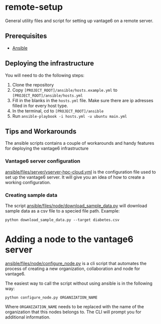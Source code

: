 # remote-setup
General utility files and script for setting up vantage6 on a remote server.

## Prerequisites
- [Ansible](https://docs.ansible.com/ansible/latest/installation_guide/intro_installation.html)

## Deploying the infrastructure
You will need to do the following steps:
1. Clone the repository
1. Copy `[PROJECT_ROOT]/ansible/hosts.example.yml` to `[PROJECT_ROOT]/ansible/hosts.yml`
1. Fill in the blanks in the `hosts.yml` file. Make sure there are ip adresses filled in for every host type.
1. In the terminal, cd to `[PROJECT_ROOT]/ansible`
1. Run `ansible-playbook -i hosts.yml -u ubuntu main.yml`

## Tips and Workarounds
The ansible scripts contains a couple of workarounds and handy features for deploying the vantage6 infrastructure

### Vantage6 server configuration
[ansible/files/server/vserver-hpc-cloud.yml](ansible/files/server/vserver-hpc-cloud.yml) is the configuration file used to set up the vantage6 server. It will give you an idea of how to create a working configuration.


### Creating sample data
The script [ansible/files/node/download_sample_data.py](ansible/files/node/download_sample_data.py) will download sample data as a csv file to a specied file path.
Example:
```shell
python download_sample_data.py --target diabetes.csv
```

# Adding a node to the vantage6 server
[ansible/files/node/configure_node.py](ansible/files/node/configure_node.py) is a cli script that automates the process of creating a new organization, collaboration and node for vantage6.


The easiest way to call the script without using ansible is in the following way:
```shell
python configure_node.py ORGANIZATION_NAME
```
Where `ORGANIZATION_NAME` needs to be replaced with the name of the organization that this nodes belongs to. The CLI will prompt you for additional information.


